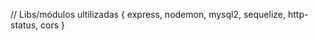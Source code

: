 // Libs/módulos ultilizadas
{
    express,
    nodemon,
    mysql2,
    sequelize,
    http-status,
    cors
}